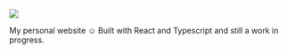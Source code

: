 <img src="https://img.shields.io/badge/status-in%20progress-green">

My personal website ☺︎ Built with React and Typescript and still a work in progress. 
